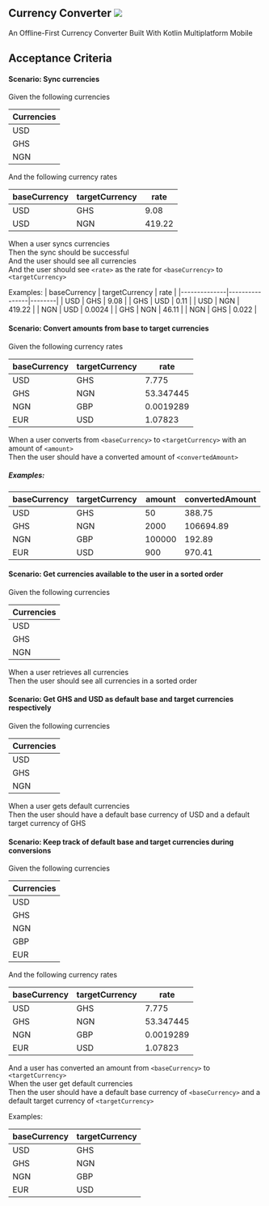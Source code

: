 ## Currency Converter ![](https://github.com/KwabenBerko/Currency-Converter/actions/workflows/master.yml/badge.svg)

An Offline-First Currency Converter Built With Kotlin Multiplatform Mobile

## Acceptance Criteria

#### Scenario: Sync currencies

Given the following currencies

| Currencies |
|------------|
| USD        |
| GHS        |
| NGN        |

And the following currency rates

| baseCurrency | targetCurrency | rate   |
|--------------|----------------|--------|
| USD          | GHS            | 9.08   |
| USD          | NGN            | 419.22 |

When a user syncs currencies  
Then the sync should be successful  
And the user should see all currencies  
And the user should see `<rate>` as the rate for `<baseCurrency>` to `<targetCurrency>`

Examples:
| baseCurrency | targetCurrency | rate | |--------------|----------------|--------| | USD | GHS |
9.08 | | GHS | USD | 0.11 | | USD | NGN | 419.22 | | NGN | USD | 0.0024 | | GHS | NGN | 46.11 | |
NGN | GHS | 0.022 |

#### Scenario: Convert amounts from base to target currencies

Given the following currency rates

| baseCurrency | targetCurrency | rate      |
|--------------|----------------|-----------|
| USD          | GHS            | 7.775     |
| GHS          | NGN            | 53.347445 |
| NGN          | GBP            | 0.0019289 |
| EUR          | USD            | 1.07823   |

When a user converts from `<baseCurrency>` to `<targetCurrency>` with an amount of `<amount>`  
Then the user should have a converted amount of  `<convertedAmount>`

##### Examples:

| baseCurrency | targetCurrency | amount | convertedAmount |
|--------------|----------------|--------|-----------------|
| USD          | GHS            | 50     | 388.75          |
| GHS          | NGN            | 2000   | 106694.89       |
| NGN          | GBP            | 100000 | 192.89          |
| EUR          | USD            | 900    | 970.41          |

#### Scenario: Get currencies available to the user in a sorted order

Given the following currencies

| Currencies |
|------------|
| USD        |
| GHS        |
| NGN        |

When a user retrieves all currencies  
Then the user should see all currencies in a sorted order

#### Scenario: Get GHS and USD as default base and target currencies respectively

Given the following currencies

| Currencies |
|------------|
| USD        |
| GHS        |
| NGN        |

When a user gets default currencies  
Then the user should have a default base currency of USD and a default target currency of GHS

#### Scenario: Keep track of default base and target currencies during conversions

Given the following currencies

| Currencies |
|------------|
| USD        |
| GHS        |
| NGN        |
| GBP        |
| EUR        |

And the following currency rates

| baseCurrency | targetCurrency | rate      |
|--------------|----------------|-----------|
| USD          | GHS            | 7.775     |
| GHS          | NGN            | 53.347445 |
| NGN          | GBP            | 0.0019289 |
| EUR          | USD            | 1.07823   |

And a user has converted an amount from `<baseCurrency>` to `<targetCurrency>`  
When the user get default currencies  
Then the user should have a default base currency of `<baseCurrency>` and a default target currency
of `<targetCurrency>`

Examples:

| baseCurrency | targetCurrency |
|--------------|----------------|
| USD          | GHS            |
| GHS          | NGN            |
| NGN          | GBP            |
| EUR          | USD            |
